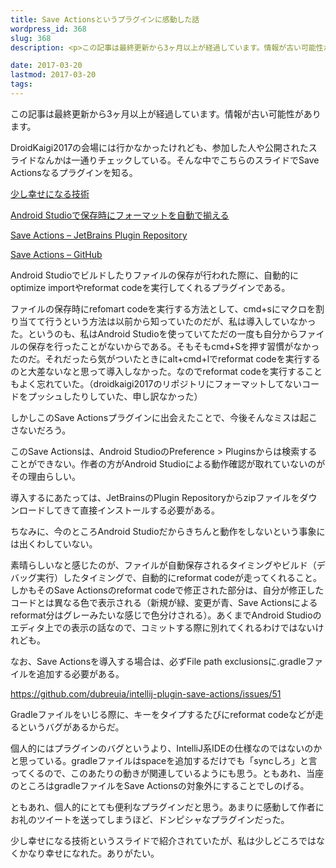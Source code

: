 ```yaml
---
title: Save Actionsというプラグインに感動した話
wordpress_id: 368
slug: 368
description: <p>この記事は最終更新から3ヶ月以上が経過しています。情報が古い可能性があります。DroidKaigi2017の会場には行かなかったけれども、参加した人や公開されたスライドなんかは一通りチェックしている。そんな中でこちらのス [&hellip;]</p>

date: 2017-03-20
lastmod: 2017-03-20
tags: 
---
```


<div id="wppda_alert">この記事は最終更新から3ヶ月以上が経過しています。情報が古い可能性があります。</div><p>DroidKaigi2017の会場には行かなかったけれども、参加した人や公開されたスライドなんかは一通りチェックしている。そんな中でこちらのスライドでSave Actionsなるプラグインを知る。</p>
<p><a href="https://speakerdeck.com/kamedon/shao-sixing-senisuruji-shu">少し幸せになる技術</a></p>
<p><a href="http://dev.classmethod.jp/smartphone/android/android-studio-save-action/">Android Studioで保存時にフォーマットを自動で揃える</a></p>
<p><a href="https://plugins.jetbrains.com/plugin/7642-save-actions">Save Actions &#8211; JetBrains Plugin Repository </a></p>
<p><a href="https://github.com/dubreuia/intellij-plugin-save-actions">Save Actions &#8211; GitHub</a></p>
<p>Android Studioでビルドしたりファイルの保存が行われた際に、自動的にoptimize importやreformat codeを実行してくれるプラグインである。</p>
<p>ファイルの保存時にrefomart codeを実行する方法として、cmd+sにマクロを割り当てて行うという方法は以前から知っていたのだが、私は導入していなかった。というのも、私はAndroid Studioを使っていてただの一度も自分からファイルの保存を行ったことがないからである。そもそもcmd+Sを押す習慣がなかったのだ。それだったら気がついたときにalt+cmd+lでreformat codeを実行するのと大差ないなと思って導入しなかった。なのでreformat codeを実行することもよく忘れていた。（droidkaigi2017のリポジトリにフォーマットしてないコードをプッシュしたりしていた、申し訳なかった）</p>
<p>しかしこのSave Actionsプラグインに出会えたことで、今後そんなミスは起こさないだろう。</p>
<p>このSave Actionsは、Android StudioのPreference > Pluginsからは検索することができない。作者の方がAndroid Studioによる動作確認が取れていないのがその理由らしい。</p>
<p>導入するにあたっては、JetBrainsのPlugin Repositoryからzipファイルをダウンロードしてきて直接インストールする必要がある。</p>
<p>ちなみに、今のところAndroid Studioだからきちんと動作をしないという事象には出くわしていない。</p>
<p>素晴らしいなと感じたのが、ファイルが自動保存されるタイミングやビルド（デバッグ実行）したタイミングで、自動的にreformat codeが走ってくれること。しかもそのSave Actionsのreformat codeで修正された部分は、自分が修正したコードとは異なる色で表示される（新規が緑、変更が青、Save Actionsによるreformat分はグレーみたいな感じで色分けされる）。あくまでAndroid Studioのエディタ上での表示の話なので、コミットする際に別れてくれるわけではないけれども。</p>
<p>なお、Save Actionsを導入する場合は、必ずFile path exclusionsに.gradleファイルを追加する必要がある。</p>
<p><a href="https://github.com/dubreuia/intellij-plugin-save-actions/issues/51">https://github.com/dubreuia/intellij-plugin-save-actions/issues/51</a></p>
<p>Gradleファイルをいじる際に、キーをタイプするたびにreformat codeなどが走るというバグがあるからだ。</p>
<p>個人的にはプラグインのバグというより、IntelliJ系IDEの仕様なのではないのかと思っている。gradleファイルはspaceを追加するだけでも「syncしろ」と言ってくるので、このあたりの動きが関連しているようにも思う。ともあれ、当座のところはgradleファイルをSave Actionsの対象外にすることでしのげる。</p>
<p>ともあれ、個人的にとても便利なプラグインだと思う。あまりに感動して作者にお礼のツイートを送ってしまうほど、ドンピシャなプラグインだった。</p>
<p>少し幸せになる技術というスライドで紹介されていたが、私は少しどころではなくかなり幸せになれた。ありがたい。</p>

  